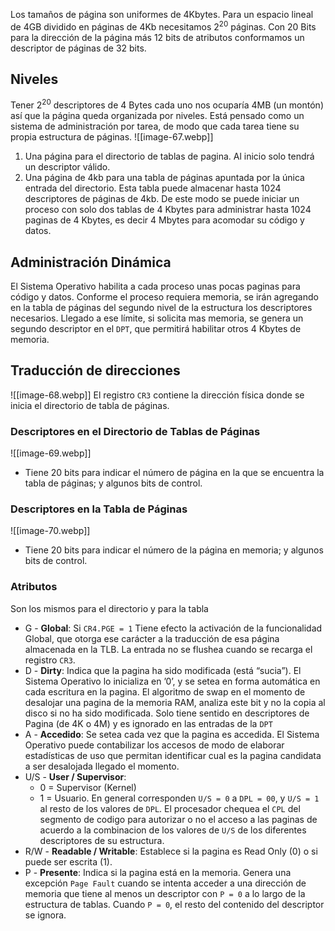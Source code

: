 Los tamaños de página son uniformes de 4Kbytes. Para un espacio lineal de 4GB dividido en páginas de 4Kb necesitamos $2^{20}$ páginas. Con 20 Bits para la dirección de la página más 12 bits de atributos conformamos un descriptor de páginas de 32 bits.
## Niveles
Tener $2^{20}$ descriptores de 4 Bytes cada uno nos ocuparía 4MB (un montón) así que la página queda organizada por niveles. Está pensado como un sistema de administración por tarea, de modo que cada tarea tiene su propia estructura de páginas.
![[image-67.webp]]
1. Una página para el directorio de tablas de pagina. Al inicio solo tendrá un descriptor válido.
2. Una página de 4kb para una tabla de páginas apuntada por la única entrada del directorio. Esta tabla puede almacenar hasta 1024 descriptores de páginas de 4kb.
De este modo se puede iniciar un proceso con solo dos tablas de 4 Kbytes para administrar hasta 1024 paginas de 4 Kbytes, es decir 4 Mbytes para acomodar su código y datos.
## Administración Dinámica
El Sistema Operativo habilita a cada proceso unas pocas paginas para código y datos. Conforme el proceso requiera memoria, se irán agregando en la tabla de páginas del segundo nivel de la estructura los descriptores necesarios. Llegado a ese límite, si solicita mas memoria, se genera un segundo descriptor en el `DPT`, que permitirá habilitar otros 4 Kbytes de memoria.
## Traducción de direcciones
![[image-68.webp]]
El registro `CR3` contiene la dirección física donde se inicia el directorio de tabla de páginas.
### Descriptores en el Directorio de Tablas de Páginas

![[image-69.webp]]
- Tiene 20 bits para indicar el número de página en la que se encuentra la tabla de páginas; y algunos bits de control.
### Descriptores en la Tabla de Páginas

![[image-70.webp]]
- Tiene 20 bits para indicar el número de la página en memoria; y algunos bits de control.

### Atributos
Son los mismos para el directorio y para la tabla
- G - **Global**: Si `CR4.PGE = 1` Tiene efecto la activación de la funcionalidad Global, que otorga ese carácter a la traducción de esa página almacenada en la TLB. La entrada no se flushea cuando se recarga el registro `CR3`.
- D - **Dirty**: Indica que la pagina ha sido modificada (está “sucia”). El Sistema Operativo lo inicializa en ’0’, y se setea en forma automática en cada escritura en la pagina. El algoritmo de swap en el momento de desalojar una pagina de la memoria RAM, analiza este bit y no la copia al disco si no ha sido modificada. Solo tiene sentido en descriptores de Pagina (de 4K o 4M) y es ignorado en las entradas de la `DPT`
- A - **Accedido**: Se setea cada vez que la pagina es accedida. El Sistema Operativo puede contabilizar los accesos de modo de elaborar estadísticas de uso que permitan identificar cual es la pagina candidata a ser desalojada llegado el momento.
- U/S - **User / Supervisor**: 
	- 0 = Supervisor (Kernel)
	- 1 = Usuario.
	En general corresponden `U/S = 0` a `DPL = 00`, y `U/S = 1` al resto de los valores de `DPL`. El procesador chequea el `CPL` del segmento de codigo para autorizar o no el acceso a las paginas de acuerdo a la combinacion de los valores de `U/S` de los diferentes descriptores de su estructura. 
- R/W - **Readable / Writable**: Establece si la pagina es Read Only (0) o si puede ser escrita (1).
- P - **Presente**: Indica si la pagina está en la memoria. Genera una excepción `Page Fault` cuando se intenta acceder a una dirección de memoria que tiene al menos un descriptor con `P = 0` a lo largo de la estructura de tablas. Cuando `P = 0`, el resto del contenido del descriptor se ignora. 